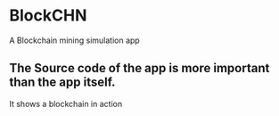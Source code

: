 # BlockCHN
A Blockchain mining simulation app
## The Source code of the app is more important than the app itself.
It shows a blockchain in action
